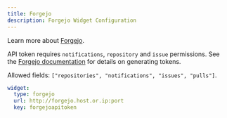 ```yaml
---
title: Forgejo
description: Forgejo Widget Configuration
---
```


Learn more about [Forgejo](https://forgejo.org/).

API token requires `notifications`, `repository` and `issue` permissions. See the [Forgejo documentation](https://forgejo.org/docs/latest/user/api-usage/) for details on generating tokens.

Allowed fields: `["repositories", "notifications", "issues", "pulls"]`.

```yaml
widget:
  type: forgejo
  url: http://forgejo.host.or.ip:port
  key: forgejoapitoken
```
